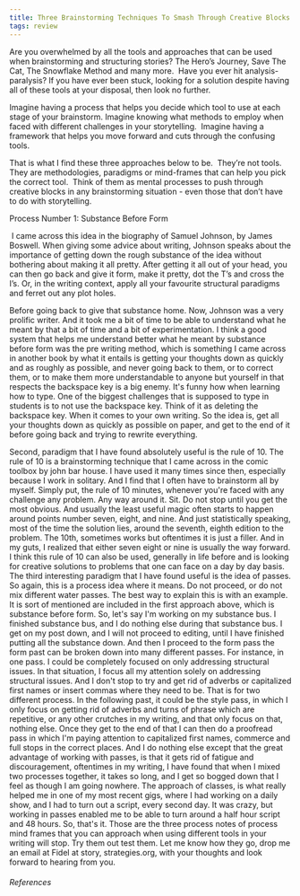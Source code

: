 ```yaml
---
title: Three Brainstorming Techniques To Smash Through Creative Blocks
tags: review
---
```


Are you overwhelmed by all the tools and approaches that can be used when brainstorming and structuring stories? The Hero’s Journey, Save The Cat, The Snowflake Method and many more.  Have you ever hit analysis-paralysis? If you have ever been stuck, looking for a solution despite having all of these tools at your disposal, then look no further. 

  

Imagine having a process that helps you decide which tool to use at each  stage of your brainstorm. Imagine knowing what methods to employ when faced with different challenges in your storytelling.  Imagine having a framework that helps you move forward and cuts through the confusing tools. 

That is what I find these three approaches below to be.  They’re not tools. They are methodologies, paradigms or mind-frames that can help you pick the correct tool.  Think of them as mental processes to push through creative blocks in any brainstorming situation - even those that don’t have to do with storytelling.

  

Process Number 1: Substance Before Form

  

 I came across this idea in the biography of Samuel Johnson, by James Boswell. When giving some advice about writing, Johnson speaks about the importance of getting down the rough substance of the idea without bothering about making it all pretty. After getting it all out of your head, you can then go back and give it form, make it pretty, dot the T’s and cross the I’s. Or, in the writing context, apply all your favourite structural paradigms and ferret out any plot holes. 

Before going back to give that substance home. Now, Johnson was a very prolific writer. And it took me a bit of time to be able to understand what he meant by that a bit of time and a bit of experimentation. I think a good system that helps me understand better what he meant by substance before form was the pre writing method, which is something I came across in another book by what it entails is getting your thoughts down as quickly and as roughly as possible, and never going back to them, or to correct them, or to make them more understandable to anyone but yourself in that respects the backspace key is a big enemy. It's funny how when learning how to type. One of the biggest challenges that is supposed to type in students is to not use the backspace key. Think of it as deleting the backspace key. When it comes to your own writing. So the idea is, get all your thoughts down as quickly as possible on paper, and get to the end of it before going back and trying to rewrite everything. 

  

  

  

Second, paradigm that I have found absolutely useful is the rule of 10. The rule of 10 is a brainstorming technique that I came across in the comic toolbox by john bar house. I have used it many times since then, especially because I work in solitary. And I find that I often have to brainstorm all by myself. Simply put, the rule of 10 minutes, whenever you're faced with any challenge any problem. Any way around it. Sit. Do not stop until you get the most obvious. And usually the least useful magic often starts to happen around points number seven, eight, and nine. And just statistically speaking, most of the time the solution lies, around the seventh, eighth edition to the problem. The 10th, sometimes works but oftentimes it is just a filler. And in my guts, I realized that either seven eight or nine is usually the way forward. I think this rule of 10 can also be used, generally in life before and is looking for creative solutions to problems that one can face on a day by day basis. The third interesting paradigm that I have found useful is the idea of passes. So again, this is a process idea where it means. Do not proceed, or do not mix different water passes. The best way to explain this is with an example. It is sort of mentioned are included in the first approach above, which is substance before form. So, let's say I'm working on my substance bus. I finished substance bus, and I do nothing else during that substance bus. I get on my post down, and I will not proceed to editing, until I have finished putting all the substance down. And then I proceed to the form pass the form past can be broken down into many different passes. For instance, in one pass. I could be completely focused on only addressing structural issues. In that situation, I focus all my attention solely on addressing structural issues. And I don't stop to try and get rid of adverbs or capitalized first names or insert commas where they need to be. That is for two different process. In the following past, it could be the style pass, in which I only focus on getting rid of adverbs and turns of phrase which are repetitive, or any other crutches in my writing, and that only focus on that, nothing else. Once they get to the end of that I can then do a proofread pass in which I'm paying attention to capitalized first names, commerce and full stops in the correct places. And I do nothing else except that the great advantage of working with passes, is that it gets rid of fatigue and discouragement, oftentimes in my writing, I have found that when I mixed two processes together, it takes so long, and I get so bogged down that I feel as though I am going nowhere. The approach of classes, is what really helped me in one of my most recent gigs, where I had working on a daily show, and I had to turn out a script, every second day. It was crazy, but working in passes enabled me to be able to turn around a half hour script and 48 hours. So, that's it. Those are the three process notes of process mind frames that you can approach when using different tools in your writing will stop. Try them out test them. Let me know how they go, drop me an email at Fidel at story, strategies.org, with your thoughts and look forward to hearing from you.









###### References